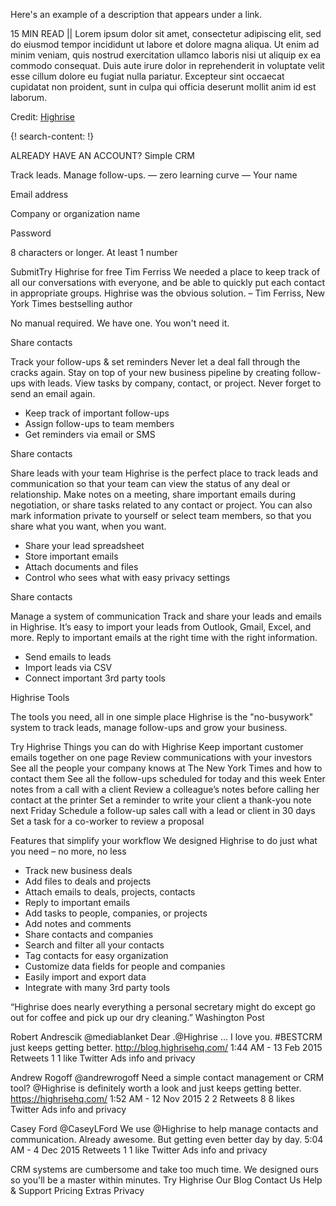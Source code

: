 Here's an example of a description that appears under a link.

15 MIN READ || Lorem ipsum dolor sit amet, consectetur adipiscing elit, sed do eiusmod tempor incididunt ut labore et dolore magna aliqua. Ut enim ad minim veniam, quis nostrud exercitation ullamco laboris nisi ut aliquip ex ea commodo consequat. Duis aute irure dolor in reprehenderit in voluptate velit esse cillum dolore eu fugiat nulla pariatur. Excepteur sint occaecat cupidatat non proident, sunt in culpa qui officia deserunt mollit anim id est laborum.

Credit: [Highrise](https://highrisehq.com/)


{! search-content: !}


ALREADY HAVE AN ACCOUNT?
Simple CRM

Track leads. Manage follow-ups.
— zero learning curve —
Your name

Email address

Company or organization name

Password

8 characters or longer. At least 1 number

SubmitTry Highrise for free
Tim Ferriss
We needed a place to keep track of all our conversations with everyone, and be able to quickly put each contact in appropriate groups. Highrise was the obvious solution.
– Tim Ferriss, New York Times bestselling author

No manual required. We have one. You won't need it.

Share contacts

Track your follow-ups & set reminders
Never let a deal fall through the cracks again. Stay on top of your new business pipeline by creating follow-ups with leads. View tasks by company, contact, or project. Never forget to send an email again.
* Keep track of important follow-ups
* Assign follow-ups to team members
* Get reminders via email or SMS

Share contacts

Share leads with your team
Highrise is the perfect place to track leads and communication so that your team can view the status of any deal or relationship. Make notes on a meeting, share important emails during negotiation, or share tasks related to any contact or project. You can also mark information private to yourself or select team members, so that you share what you want, when you want.
* Share your lead spreadsheet
* Store important emails
* Attach documents and files
* Control who sees what with easy privacy settings


Share contacts

Manage a system of communication
Track and share your leads and emails in Highrise. It’s easy to import your leads from Outlook, Gmail, Excel, and more. Reply to important emails at the right time with the right information.
* Send emails to leads
* Import leads via CSV
* Connect important 3rd party tools

Highrise Tools

The tools you need, all in one simple place
Highrise is the "no-busywork" system to track leads, manage follow-ups and grow your business.

Try Highrise
Things you can do with Highrise
Keep important customer emails together on one page
Review communications with your investors
See all the people your company knows at The New York Times and how to contact them
See all the follow-ups scheduled for today and this week
Enter notes from a call with a client
Review a colleague’s notes before calling her contact at the printer
Set a reminder to write your client a thank-you note next Friday
Schedule a follow-up sales call with a lead or client in 30 days
Set a task for a co-worker to review a proposal

Features that simplify your workflow
We designed Highrise to do just what you need – no more, no less
* Track new business deals
* Add files to deals and projects
* Attach emails to deals, projects, contacts
* Reply to important emails
* Add tasks to people, companies, or projects
* Add notes and comments
* Share contacts and companies
* Search and filter all your contacts
* Tag contacts for easy organization
* Customize data fields for people and companies
* Easily import and export data
* Integrate with many 3rd party tools

“Highrise does nearly everything a personal secretary might do except go out for coffee and pick up our dry cleaning.”
Washington Post

Robert Andrescik @mediablanket
Dear .@Highrise ... I love you. #BESTCRM just keeps getting better. http://blog.highrisehq.com/ 
1:44 AM - 13 Feb 2015
  Retweets   1 1 like
Twitter Ads info and privacy

Andrew Rogoff @andrewrogoff
Need a simple contact management or CRM tool? @Highrise is definitely worth a look and just keeps getting better. https://highrisehq.com/ 
1:52 AM - 12 Nov 2015
  2 2 Retweets   8 8 likes
Twitter Ads info and privacy

Casey Ford @CaseyLFord
We use @Highrise to help manage contacts and communication. Already awesome. But getting even better day by day.
5:04 AM - 4 Dec 2015
  Retweets   1 1 like
Twitter Ads info and privacy

CRM systems are cumbersome and take too much time. We designed ours so you'll be a master within minutes.
Try Highrise
Our Blog Contact Us Help & Support Pricing Extras Privacy
